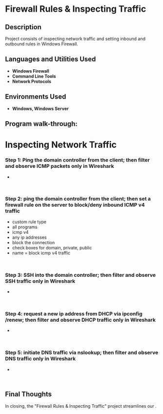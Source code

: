 <h1>Firewall Rules & Inspecting Traffic</h1>

 ### [ ]()

<h2>Description</h2>
Project consists of inspecting network traffic and setting inbound and outbound rules in Windows Firewall.
<br />


<h2>Languages and Utilities Used</h2>

- <b>Windows Firewall</b>
- <b>Command Line Tools</b>
- <b>Network Protocols</b>

<h2>Environments Used </h2>

- <b>Windows, Windows Server</b>

<h2>Program walk-through:</h2>


<h1>Inspecting Network Traffic</h1>

<h3>Step 1: Ping the domain controller from the client; then filter and observe ICMP packets only in Wireshark </h3>
<p> </p>

- 

<br>


<h3>Step 2: ping the domain controller from the client; then set a firewall rule on the server to block/deny inbound ICMP v4 traffic</h3>
<p></p>

- custom rule type
- all programs
- icmp v4
- any ip addresses
- block the connection
- check boxes for domain, private, public
- name = block icmp v4 traffic

<br>


<h3>Step 3: SSH into the domain controller; then filter and observe SSH traffic only in Wireshark</h3>
<p></p>

- 

<br>



<h3>Step 4: request a new ip address from DHCP via ipconfig /renew; then filter and observe DHCP traffic only in Wireshark</h3>
<p></p>

- 

<br>


<h3>Step 5: initiate DNS traffic via nslookup; then filter and observe DNS traffic only in Wireshark</h3>
<p></p>

- 

<br>



<h2> Final Thoughts </h2>

<p> In closing, the "Firewall Rules & Inspecting Traffic" project streamlines our  .</p>
